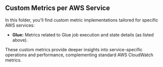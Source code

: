 Custom Metrics per AWS Service
------------------------------

In this folder, you'll find custom metric implementations tailored for specific AWS services:

*   **Glue:** Metrics related to Glue job execution and state details (as listed above).
    

These custom metrics provide deeper insights into service-specific operations and performance, complementing standard AWS CloudWatch metrics.




